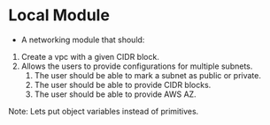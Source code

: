 # Local Module

- A networking module that should:

1. Create a vpc with a given CIDR block.
2. Allows the users to provide configurations for multiple subnets.
    1. The user should be able to mark a subnet as public or private.
    2. The user should be able to provide CIDR blocks.
    3. The user should be able to provide AWS AZ.

Note: Lets put object variables instead of primitives.
